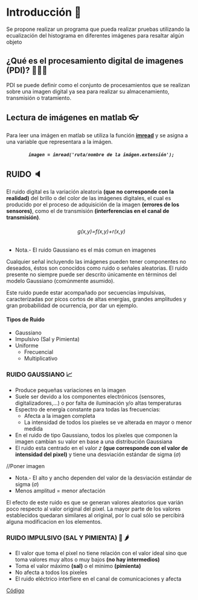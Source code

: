 # Introducción 📖
Se propone realizar un programa que pueda realizar pruebas utilizando la ecualización del histograma en diferentes imágenes para resaltar algún objeto

## ¿Qué es el procesamiento digital de imagenes (PDI)? 🤷‍♂️🤷‍
PDI se puede definir como el conjunto de procesamientos que se realizan sobre una imagen digital ya sea para realizar su almacenamiento, transmisión o tratamiento.

## Lectura de imágenes en matlab 👓
Para leer una imágen en matlab se utiliza la función <a href="https://la.mathworks.com/help/matlab/ref/imread.html"> **imread**</a> y se asigna a una variable que representara a la imágen.

<h5 align="center"><code>imagen = imread('ruta/nombre de la imágen.extensión');</code></h5>

## RUIDO 🔈
El ruido digital es la variación aleatoria **(que no corresponde con la realidad)** del brillo o del color de las imágenes digitales, el cual es producido por el proceso de adquisición de la imagen **(errores de los sensores)**, como el de transmisión **(interferencias en el canal de transmisión)**.

<h6 align="center"> g(x,y)=f(x,y)+r(x,y) </h6>

* Nota.- El ruido Gaussiano es el más comun en imagenes
  
Cualquier señal incluyendo las imágenes pueden tener componentes no deseados, éstos son conocidos como ruido o señales aleatorias. El ruido presente no siempre puede ser descrito únicamente en términos del modelo Gaussiano (comúnmente asumido).

Este ruido puede estar acompañado por secuencias impulsivas, caracterizadas por pícos cortos de altas energías, grandes amplitudes y gran probabilidad de ocurrencia, por dar un ejemplo.

#### Tipos de Ruido
* Gaussiano
* Impulsivo (Sal y Pimienta)
* Uniforme
  * Frecuencial
  * Multiplicativo

### RUIDO GAUSSIANO 📈
* Produce pequeñas variaciones en la imagen
* Suele ser devido a los componentes electrónicos (sensores, digitalizadores,...) o por falta de iluminación y/o altas temperaturas
* Espectro de energía constante para todas las frecuencias:
  * Afecta a la imagen completa
  * La intensidad de todos los pixeles se ve alterada en mayor o menor medida
* En el ruido de tipo Gaussiano, todos los píxeles que componen la imagen cambian su valor en base a una distribución Gaussiana
* El ruido esta centrado en el valor $z$ **(que corresponde con el valor de intensidad del pixel)** y tiene una desviación estándar de sigma ($\sigma$)

//Poner imagen 

* Nota.- El alto y ancho dependen del valor de la desviación estándar de sigma ($\sigma$)
* Menos amplitud = menor afectación

El efecto de este ruido es que se generan valores aleatorios que varián poco respecto al valor original del pixel. La mayor parte de los valores establecidos quedaran similares al original, por lo cual sólo se percibirá alguna modificacion en los elementos.

### RUIDO IMPULSIVO (SAL Y PIMIENTA) 🧂 🌶
* El valor que toma el pixel no tiene relación con el valor ideal sino que toma valores muy altos o muy bajos **(no hay intermedios)**
* Toma el valor máximo **(sal)** o el minimo **(pimienta)**
* No afecta a todos los pixeles
* El ruido eléctrico interfiere en el canal de comunicaciones y afecta 

<a href="https://github.com/ArturoEmmanuelToledoAguado/Ecu-Histograma">Código</a>